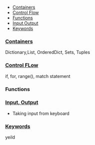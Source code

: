 - [Containers](#con)
- [Control Flow](#cf)
- [Functions](#fun)
- [Input,Output](#io)
- [Keywords](#k)


<a name=con></a>
### [Containers](containers)
Dictionary,List, OrderedDict, Sets, Tuples

<a name=cf></a>
### [Control FLow](Control_Flow)
if, for, range(), match statement

<a name=fun></a>
### Functions

<a name=io></a>
### [Input, Output](Input_Output)
- Taking input from keyboard

<a name=k></a>
### [Keywords](Keywords)
yeild
